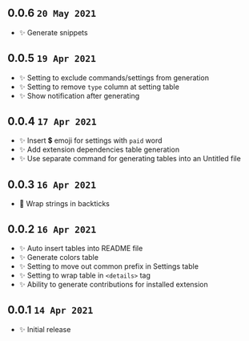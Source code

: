 ## 0.0.6 `20 May 2021`

- ✨ Generate snippets

## 0.0.5 `19 Apr 2021`

- ✨ Setting to exclude commands/settings from generation
- ✨ Setting to remove `type` column at setting table
- ✨ Show notification after generating

## 0.0.4 `17 Apr 2021`

- ✨ Insert 💲 emoji for settings with `paid` word
- ✨ Add extension dependencies table generation
- ✨ Use separate command for generating tables into an Untitled file

## 0.0.3 `16 Apr 2021`

- 🐛 Wrap strings in backticks

## 0.0.2 `16 Apr 2021`

- ✨ Auto insert tables into README file
- ✨ Generate colors table
- ✨ Setting to move out common prefix in Settings table
- ✨ Setting to wrap table in `<details>` tag
- ✨ Ability to generate contributions for installed extension

## 0.0.1 `14 Apr 2021`

- ✨ Initial release